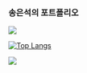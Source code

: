 ### 송은석의 포트폴리오

<img src="https://capsule-render.vercel.app/api?type=waving&height=200&text=송은석의 포트폴리오!&fontAlign=40&fontAlignY=40&color=gradient" />



[![Top Langs](https://github-readme-stats.vercel.app/api/top-langs/?username=Ssong0515)](https://github.com/anuraghazra/github-readme-stats)




<img src="https://capsule-render.vercel.app/api?type=waving&color=gradient&height=150&section=footer" />
